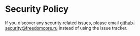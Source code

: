 # Security Policy

If you discover any security related issues, please email github-security@freedomcore.ru instead of using the issue tracker.
